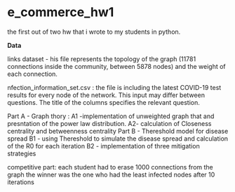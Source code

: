 # e_commerce_hw1
the first out of two hw that i wrote to my students in python.

**Data**

links dataset - his file represents the topology of the graph (11781 connections inside 
the community, between 5878 nodes) and the weight of each connection.

nfection_information_set.csv : the file is including the latest COVID-19 test results for 
every node of the network. This input may differ between questions. The title of the 
columns specifies the relevant question.


Part A - Graph thory :
A1 -implementation of unweighted graph that and presntation of the power law distribution.
A2- calculation of  Closeness centrality and betweenness centrality
Part B - Thereshold model for disease spread
B1 - using Thereshold to simulate the disease spread and calculation of the R0 for each iteration
B2 - implementation of three mitigation strategies

competitive part:
each student had to erase 1000 connections from the graph the winner was the one who had the least infected nodes after 10 iterations
